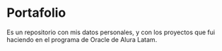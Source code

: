 # Portafolio
Es un repositorio con mis datos personales, y con los proyectos que fui haciendo en el programa de Oracle de Alura Latam.
